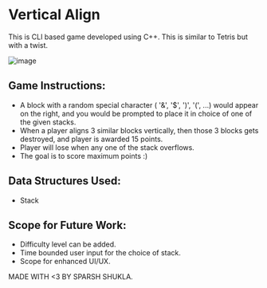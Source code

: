 # Vertical Align
This is CLI based game developed using C++. This is similar to Tetris but with a twist.

![image](https://github.com/hsraps/vertical-3-align/blob/master/Game.png)


## Game Instructions:
* A block with a random special character ( '&', '$', ')', '(', ...) would appear on the right, and you would be prompted to place it in choice of one of the given stacks.
* When a player aligns 3 similar blocks vertically, then those 3 blocks gets destroyed, and player is awarded 15 points.
* Player will lose when any one of the stack overflows.
* The goal is to score maximum points :)

## Data Structures Used:
* Stack

## Scope for Future Work:
* Difficulty level can be added.
* Time bounded user input for the choice of stack.
* Scope for enhanced UI/UX.

MADE WITH <3 BY SPARSH SHUKLA.
